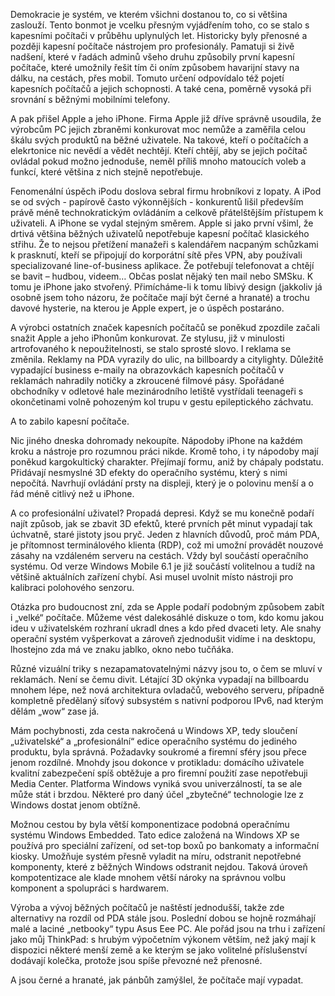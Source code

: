 <!-- dcterms:identifier = riderweblog#233 -->
<!-- dcterms:title = Jak iPhone zabil kapesní počítače -->
<!-- dcterms:abstract = Demokracie je systém, ve kterém všichni dostanou to, co si většina zaslouží. Tento bonmot je vcelku přesným vyjádřením toho, co se stalo s kapesními počítači v průběhu uplynulých let. -->
<!-- np9:categoryId = 2 -->
<!-- x4w:category = Lidé a jiná zvěř -->
<!-- np9:authorId = 1 -->
<!-- np9:authorEmail = michal.valasek@altairis.cz -->
<!-- dcterms:creator = Michal Altair Valášek -->
<!-- dcterms:created = 2009-10-29T04:53:10.32+01:00 -->
<!-- dcterms:dateAccepted = 2009-10-29T09:00:00+01:00 -->

Demokracie je systém, ve kterém všichni dostanou to, co si většina zaslouží. Tento bonmot je vcelku přesným vyjádřením toho, co se stalo s kapesními počítači v průběhu uplynulých let. Historicky byly přenosné a později kapesní počítače nástrojem pro profesionály. Pamatuji si živě nadšení, které v řadách adminů všeho druhu způsobily první kapesní počítače, které umožnily řešit tím či oním způsobem havarijní stavy na dálku, na cestách, přes mobil. Tomuto určení odpovídalo též pojetí kapesních počítačů a jejich schopnosti. A také cena, poměrně vysoká při srovnání s běžnými mobilními telefony.

A pak přišel Apple a jeho iPhone. Firma Apple již dříve správně usoudila, že výrobcům PC jejich zbraněmi konkurovat moc nemůže a zaměřila celou škálu svých produktů na běžné uživatele. Na takové, kteří o počítačích a elekrtonice nic nevědí a vědět nechtějí. Kteří chtějí, aby se jejich počítač ovládal pokud možno jednoduše, neměl příliš mnoho matoucích voleb a funkcí, které většina z nich stejně nepotřebuje.

Fenomenální úspěch iPodu doslova sebral firmu hrobníkovi z lopaty. A iPod se od svých - papírově často výkonnějších - konkurentů lišil především právě méně technokratickým ovládáním a celkově přátelštějším přístupem k uživateli. A iPhone se vydal stejným směrem. Apple si jako první všiml, že drtivá většina běžných uživatelů nepotřebuje kapesní počítač klasického střihu. Že to nejsou přetížení manažeři s kalendářem nacpaným schůzkami k prasknutí, kteří se připojují do korporátní sítě přes VPN, aby používali specializované line-of-business aplikace. Že potřebují telefonovat a chtějí se bavit – hudbou, videem… Občas poslat nějaký ten mail nebo SMSku. K tomu je iPhone jako stvořený. Přimícháme-li k tomu líbivý design (jakkoliv já osobně jsem toho názoru, že počítače mají být černé a hranaté) a trochu davové hysterie, na kterou je Apple expert, je o úspěch postaráno.

A výrobci ostatních značek kapesních počítačů se poněkud zpozdile začali snažit Apple a jeho iPhonům konkurovat. Ze stylusu, již v minulosti artrofovaného k nepoužitelnosti, se stalo sprosté slovo. I reklama se změnila. Reklamy na PDA vyrazily do ulic, na billboardy a citylighty. Důležitě vypadající business e-maily na obrazovkách kapesních počítačů v reklamách nahradily notičky a zkroucené filmové pásy. Spořádané obchodníky v odletové hale mezinárodního letiště vystřídali teenageři s okončetinami volně pohozeným kol trupu v gestu epileptického záchvatu.

A to zabilo kapesní počítače.

Nic jiného dneska dohromady nekoupíte. Nápodoby iPhone na každém kroku a nástroje pro rozumnou práci nikde. Kromě toho, i ty nápodoby mají poněkud kargokultický charakter. Přejímají formu, aniž by chápaly podstatu. Přidávají nesmyslné 3D efekty do operačního systému, který s nimi nepočítá. Navrhují ovládání prsty na displeji, který je o polovinu menší a o řád méně citlivý než u iPhone.

A co profesionální uživatel? Propadá depresi. Když se mu konečně podaří najít způsob, jak se zbavit 3D efektů, které prvních pět minut vypadají tak úchvatně, staré jistoty jsou pryč. Jeden z hlavních důvodů, proč mám PDA, je přítomnost terminálového klienta (RDP), což mi umožní provádět nouzové zásahy na vzdáleném serveru na cestách. Vždy byl součástí operačního systému. Od verze Windows Mobile 6.1 je již součástí volitelnou a tudíž na většině aktuálních zařízení chybí. Asi musel uvolnit místo nástroji pro kalibraci polohového senzoru.

Otázka pro budoucnost zní, zda se Apple podaří podobným způsobem zabít i „velké“ počítače. Můžeme vést dalekosáhlé diskuze o tom, kdo komu jakou ideu v uživatelském rozhraní ukradl dnes a kdo před dvaceti lety. Ale snahy operační systém vyšperkovat a zároveň zjednodušit vidíme i na desktopu, lhostejno zda má ve znaku jablko, okno nebo tučňáka. 

Různé vizuální triky s nezapamatovatelnými názvy jsou to, o čem se mluví v reklamách. Není se čemu divit. Létající 3D okýnka vypadají na billboardu mnohem lépe, než nová architektura ovladačů, webového serveru, případně kompletně předělaný síťový subsystém s nativní podporou IPv6, nad kterým dělám „wow“ zase já. 

Mám pochybnosti, zda cesta nakročená u Windows XP, tedy sloučení „uživatelské“ a „profesionální“ edice operačního systému do jediného produktu, byla správná. Požadavky soukromé a firemní sféry jsou přece jenom rozdílné. Mnohdy jsou dokonce v protikladu: domácího uživatele kvalitní zabezpečení spíš obtěžuje a pro firemní použití zase nepotřebuji Media Center. Platforma Windows vyniká svou univerzálností, ta se ale může stát i brzdou. Některé pro daný účel „zbytečné“ technologie lze z Windows dostat jenom obtížně. 

Možnou cestou by byla větší komponentizace podobná operačnímu systému Windows Embedded. Tato edice založená na Windows XP se používá pro speciální zařízení, od set-top boxů po bankomaty a informační kiosky. Umožňuje systém přesně vyladit na míru, odstranit nepotřebné komponenty, které z běžných Windows odstranit nejdou. Taková úroveň kompotentizace ale klade mnohem větší nároky na správnou volbu komponent a spolupráci s hardwarem.

Výroba a vývoj běžných počítačů je naštěstí jednodušší, takže zde alternativy na rozdíl od PDA stále jsou. Poslední dobou se hojně rozmáhají malé a laciné „netbooky“ typu Asus Eee PC. Ale pořád jsou na trhu i zařízení jako můj ThinkPad: s hrubým výpočetním výkonem větším, než jaký mají k dispozici některé menší země a ke kterým se jako volitelné příslušenství dodávají kolečka, protože jsou spíše převozné než přenosné.

A jsou černé a hranaté, jak pánbůh zamýšlel, že počítače mají vypadat.